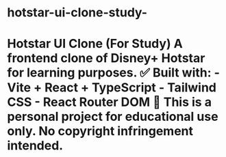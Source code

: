 # hotstar-ui-clone-study-
# Hotstar UI Clone (For Study)  A frontend clone of Disney+ Hotstar for learning purposes.  ✅ Built with: - Vite + React + TypeScript - Tailwind CSS - React Router DOM  📌 This is a personal project for educational use only. No copyright infringement intended.
